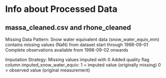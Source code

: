 # Info about Processed Data
## massa_cleaned.csv and rhone_cleaned
Missing Data Pattern:
Snow water equivalent data (snow_water_equiv_mm) contains missing values (NaN) from dataset start through 1998-09-01
Complete observations available from 1998-09-02 onwards

Imputation Strategy:
Missing values imputed with 0
Added quality flag column imputed_snow_water_equiv:
1 = imputed value (originally missing)
0 = observed value (original measurement)


